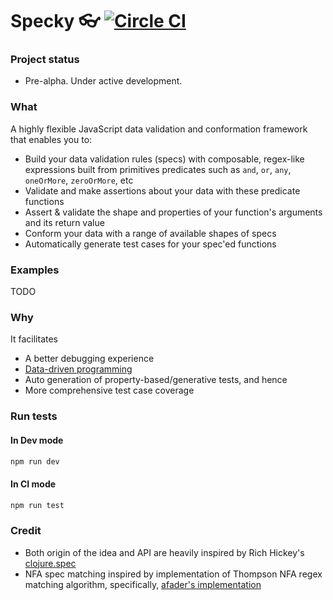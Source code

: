 # Specky 👓 [![Circle CI](https://circleci.com/gh/settinghead/specky.svg?style=svg)](https://circleci.com/gh/settinghead/specky)

### Project status
- Pre-alpha. Under active development.

### What

A highly flexible JavaScript data validation and conformation framework that enables you to:

- Build your data validation rules (specs) with composable, regex-like expressions built from primitives predicates such as `and`, `or`, `any`, `oneOrMore`, `zeroOrMore`, etc
- Validate and make assertions about your data with these predicate functions
- Assert & validate the shape and properties of your function's arguments and its return value
- Conform your data with a range of available shapes of specs
- Automatically generate test cases for your spec'ed functions

### Examples

TODO

### Why

It facilitates

- A better debugging experience
- [Data-driven programming](http://stackoverflow.com/a/1065657/707362)
- Auto generation of property-based/generative tests, and hence
- More comprehensive test case coverage

### Run tests

#### In Dev mode

```bash
npm run dev
```

#### In CI mode
```bash
npm run test
```

### Credit
- Both origin of the idea and API are heavily inspired by Rich Hickey's [clojure.spec](http://clojure.org/about/spec)
- NFA spec matching inspired by implementation of Thompson NFA regex matching algorithm, specifically, [afader's implementation](https://github.com/afader/thompson-regex-js)
